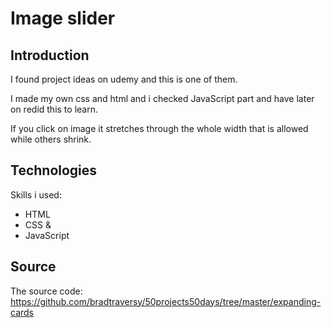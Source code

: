 # Image slider

## Introduction

I found project ideas on udemy and this is one of them. 

I made my own css and html and i checked JavaScript part and have later on redid this to learn. 

If you click on image it stretches through the whole width that is allowed while others shrink.

## Technologies

Skills i used: 
- HTML
- CSS &
- JavaScript

## Source

The source code: 
https://github.com/bradtraversy/50projects50days/tree/master/expanding-cards